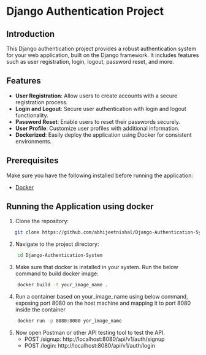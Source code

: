 # Django Authentication Project

## Introduction
This Django authentication project provides a robust authentication system for your web application, built on the Django framework. It includes features such as user registration, login, logout, password reset, and more.

## Features
- **User Registration**: Allow users to create accounts with a secure registration process.
- **Login and Logout**: Secure user authentication with login and logout functionality.
- **Password Reset**: Enable users to reset their passwords securely.
- **User Profile**: Customize user profiles with additional information.
- **Dockerized**: Easily deploy the application using Docker for consistent environments.

## Prerequisites
Make sure you have the following installed before running the application:
- [Docker](https://docs.docker.com/get-docker/)

## Running the Application using docker
1. Clone the repository:
```bash
   git clone https://github.com/abhijeetnishal/Django-Authentication-System.git
```
2. Navigate to the project directory:
```bash
    cd Django-Authentication-System
```
3. Make sure that docker is installed in your system. Run the below command to build docker image:
```bash
    docker build -t your_image_name .
```
4. Run a container based on your_image_name using below command, exposing port 8080 on the host machine and mapping it to port 8080 inside the container
```bash
    docker run -p 8080:8080 yor_image_name
```
5. Now open Postman or other API testing tool to test the API. 
    - POST /signup: http://localhost:8080/api/v1/auth/signup
    - POST /login: http://localhost:8080/api/v1/auth/login